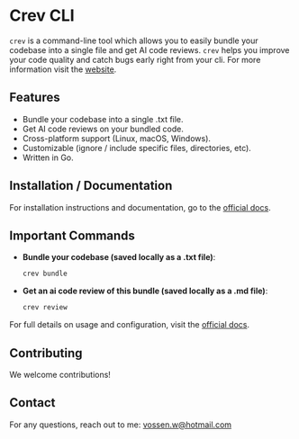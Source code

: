 # Crev CLI

`crev` is a command-line tool which allows you to easily bundle your codebase into a single file and get AI code reviews. `crev` helps you improve your code quality and catch bugs early right from your cli. For more information visit the [website](https://crevcli.com/).

## Features

- Bundle your codebase into a single .txt file.
- Get AI code reviews on your bundled code.
- Cross-platform support (Linux, macOS, Windows).
- Customizable (ignore / include specific files, directories, etc).
- Written in Go.

## Installation / Documentation

For installation instructions and documentation, go to the [official docs](https://crevcli.com/docs).

## Important Commands

* **Bundle your codebase (saved locally as a .txt file)**:

   ```bash
   crev bundle
   ```

* **Get an ai code review of this bundle (saved locally as a .md file)**:

   ```bash
   crev review
   ```

For full details on usage and configuration, visit the [official docs](https://crevcli.com/docs).


## Contributing

We welcome contributions!

## Contact

For any questions, reach out to me:
vossen.w@hotmail.com

